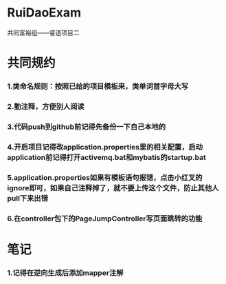 # RuiDaoExam
共同富裕组——睿道项目二
# 共同规约
### 1.类命名规则：按照已给的项目模板来，类单词首字母大写
### 2.勤注释，方便别人阅读
### 3.代码push到github前记得先备份一下自己本地的
### 4.开启项目记得改application.properties里的相关配置，启动application前记得打开activemq.bat和mybatis的startup.bat
### 5.application.properties如果有模板语句报错，点击小红叉的ignore即可，如果自己注释掉了，就不要上传这个文件，防止其他人pull下来出错
### 6.在controller包下的PageJumpController写页面跳转的功能
# 笔记
### 1.记得在逆向生成后添加mapper注解